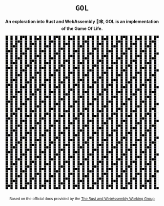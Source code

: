 <div align="center">

  <h1><code>GOL</code></h1>

  <strong>
    An exploration into Rust and WebAssembly 🦀🕸,
    GOL is an implementation of the Game Of Life.
  </strong>

  ![gol](gol.gif)

  <sub>Based on the official docs provided by the <a href="https://rustwasm.github.io/">The Rust and WebAssembly Working Group</a></sub>
</div>
